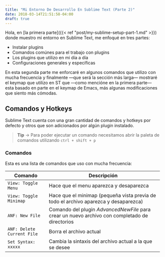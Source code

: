 ```yaml
---
title: "Mi Entorno De Desarrollo En Sublime Text (Parte 2)"
date: 2018-03-14T21:51:58-04:00
draft: true
---
```


Hola, en [la primera parte]({{< ref "post/my-sublime-setup-part-1.md" >}}) donde muestro mi entorno en Sublime Text, me enfoqué en tres partes:

* Instalar plugins
* Comandos comúnes para el trabajo con plugins
* Los plugins que utilizo en mi día a día
* Configuraciones generales y específicas

En esta segunda parte me enforcaré en algunos comandos que utilizo con mucha frecuencia y finalmente &mdash;que será la sección más larga&mdash; mostraré el keymap que utilizo en ST que &mdash;como mencióne en la primera parte&mdash; esta basado en parte en el keymap de Emacs, más algunas modificaciones que siento más cómodas.

## Comandos y Hotkeys
Sublime Text cuenta con una gran cantidad de comandos y hotkeys por defecto y otros que son adicionados por algún plugin instalado.

> **Tip** -> Para poder ejecutar un comando necesitamos abrir la paleta de comandos utilizando `ctrl + shift + p`

### Comandos
Esta es una lista de comandos que uso con mucha frecuencia:

Comando | Descripción
--- | ---
`View: Toggle Menu` | Hace que el menu aparezca y desaparezca
`View: Toggle Minimap` | Hace que el minimap (pequeña vista previa de todo el archivo aparezca y desaparezca)
`ANF: New File` | Comando del plugin *AdvancedNewFile* para crear un nuevo archivo con completado de directorios
`ANF: Delete Current File` | Borra el archivo actual
`Set Syntax: xxxxx` | Cambia la sintaxis del archivo actual a la que se desee

